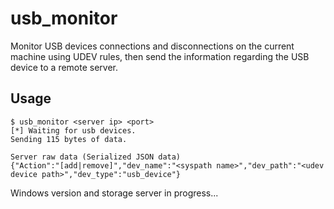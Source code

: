# usb_monitor
Monitor USB devices connections and disconnections on the current machine using UDEV rules, then send the information regarding the USB device to a remote server.

## Usage
```
$ usb_monitor <server ip> <port>
[*] Waiting for usb devices.
Sending 115 bytes of data.

Server raw data (Serialized JSON data)
{"Action":"[add|remove]","dev_name":"<syspath name>","dev_path":"<udev device path>","dev_type":"usb_device"}

```

Windows version and storage server in progress...
